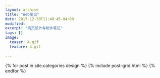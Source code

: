 ```yaml
---
layout: archive
title: "Web笔记"
date: 2017-12-30T11:40:45-04:00
modified:
excerpt: "网页设计与制作笔记"
tags: []
image: 
  teaser: 4.gif
  feature: 4.gif
  
---
```




<div class="tiles">
{% for post in site.categories.design %}
  {% include post-grid.html %}
{% endfor %}
</div><!-- /.tiles 把所有categories 有 design 的列出來-->
